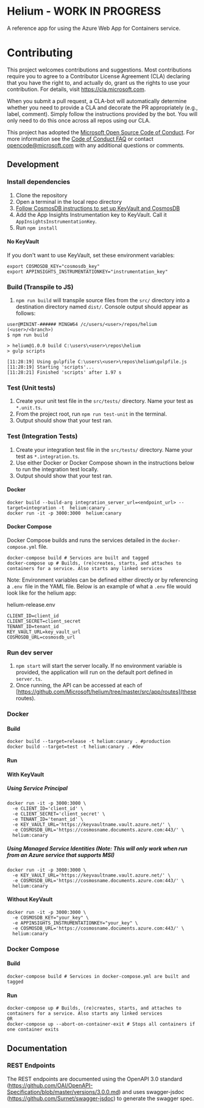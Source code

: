 # Helium - WORK IN PROGRESS

A reference app for using the Azure Web App for Containers service.

# Contributing

This project welcomes contributions and suggestions.  Most contributions require you to agree to a
Contributor License Agreement (CLA) declaring that you have the right to, and actually do, grant us
the rights to use your contribution. For details, visit https://cla.microsoft.com.

When you submit a pull request, a CLA-bot will automatically determine whether you need to provide
a CLA and decorate the PR appropriately (e.g., label, comment). Simply follow the instructions
provided by the bot. You will only need to do this once across all repos using our CLA.

This project has adopted the [Microsoft Open Source Code of Conduct](https://opensource.microsoft.com/codeofconduct/).
For more information see the [Code of Conduct FAQ](https://opensource.microsoft.com/codeofconduct/faq/) or
contact [opencode@microsoft.com](mailto:opencode@microsoft.com) with any additional questions or comments.

## Development

### Install dependencies

1. Clone the repository
2. Open a terminal in the local repo directory
3. [Follow CosmosDB instructions to set up KeyVault and CosmosDB](./docs/azure-infrastructure.md#create-and-setup-a-cosmosdb)
4. Add the App Insights Instrumentation key to KeyVault. Call it `AppInsightsInstrumentationKey`.
5. Run `npm install`

#### No KeyVault

If you don't want to use KeyVault, set these environment variables:

```
export COSMOSDB_KEY="cosmosdb_key"
export APPINSIGHTS_INSTRUMENTATIONKEY="instrumentation_key"
```

### Build (Transpile to JS)

1. `npm run build` will transpile source files from the `src/` directory into a destination directory named `dist/`.  Console output should appear as follows:

```
user@MININT-###### MINGW64 /c/users/<user>/repos/helium (<user>/<branch>)
$ npm run build

> helium@1.0.0 build C:\users\<user>\repos\helium
> gulp scripts

[11:28:19] Using gulpfile C:\users\<user>\repos\helium\gulpfile.js
[11:28:19] Starting 'scripts'...
[11:28:21] Finished 'scripts' after 1.97 s
```

### Test (Unit tests)

1. Create your unit test file in the `src/tests/` directory.  Name your test as `*.unit.ts`.
2. From the project root, run `npm run test-unit` in the terminal.
3. Output should show that your test ran.

### Test (Integration Tests)

1. Create your integration test file  in the `src/tests/` directory.  Name your test as `*.integration.ts`.
2. Use either Docker or Docker Compose shown in the instructions below to run the integration test locally.
3. Output should show that your test ran.

#### Docker

```
docker build --build-arg integration_server_url=<endpoint_url> --target=integration -t  helium:canary .
docker run -it -p 3000:3000  helium:canary
```

#### Docker Compose

Docker Compose builds and runs the services detailed in the `docker-compose.yml` file.

```
docker-compose build # Services are built and tagged
docker-compose up # Builds, (re)creates, starts, and attaches to containers for a service. Also starts any linked services
```

Note: Environment variables can be defined either directly or by referencing a `.env `file in the YAML file. Below is an example of what a `.env` file would look like for the helium app:

helium-release.env
```
CLIENT_ID=client_id
CLIENT_SECRET=client_secret
TENANT_ID=tenant_id
KEY_VAULT_URL=key_vault_url
COSMOSDB_URL=cosmosdb_url
```

### Run dev server

1. `npm start` will start the server locally.  If no environment variable is provided, the application will run on the default port defined in `server.ts`.
2. Once running, the API can be accessed at each of [https://github.com/Microsoft/helium/tree/master/src/app/routes](these routes).

### Docker

#### Build

```
docker build --target=release -t helium:canary . #production
docker build --target=test -t helium:canary . #dev
```

#### Run

#### With KeyVault

##### Using Service Principal
```
docker run -it -p 3000:3000 \
  -e CLIENT_ID='client_id' \
  -e CLIENT_SECRET='client_secret' \
  -e TENANT_ID='tenant_id' \
  -e KEY_VAULT_URL='https://keyvaultname.vault.azure.net/' \
  -e COSMOSDB_URL='https://cosmosname.documents.azure.com:443/' \
  helium:canary
```

##### Using Managed Service Identities (Note: This will only work when run from an Azure service that supports MSI)
```
docker run -it -p 3000:3000 \
  -e KEY_VAULT_URL='https://keyvaultname.vault.azure.net/' \
  -e COSMOSDB_URL='https://cosmosname.documents.azure.com:443/' \
  helium:canary
```

#### Without KeyVault

```
docker run -it -p 3000:3000 \
  -e COSMOSDB_KEY="your_key" \
  -e APPINSIGHTS_INSTRUMENTATIONKEY="your_key" \
  -e COSMOSDB_URL='https://cosmosname.documents.azure.com:443/' \
  helium:canary
```

### Docker Compose

#### Build

```
docker-compose build # Services in docker-compose.yml are built and tagged
```

#### Run

```
docker-compose up # Builds, (re)creates, starts, and attaches to containers for a service. Also starts any linked services
OR
docker-compose up --abort-on-container-exit # Stops all containers if one container exits
```

## Documentation

### REST Endpoints

The REST endpoints are documented using the OpenAPI 3.0 standard (https://github.com/OAI/OpenAPI-Specification/blob/master/versions/3.0.0.md) and uses swagger-jsdoc (https://github.com/Surnet/swagger-jsdoc) to generate the swagger spec.
